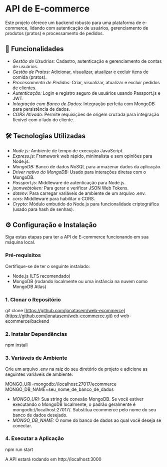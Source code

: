 # API de E-commerce 

Este projeto oferece um backend robusto para uma plataforma de e-commerce, lidando com autenticação de usuários, gerenciamento de produtos (pratos) e processamento de pedidos.

## 🚀 Funcionalidades

- *Gestão de Usuários:* Cadastro, autenticação e gerenciamento de contas de usuários.
- *Gestão de Pratos:* Adicionar, visualizar, atualizar e excluir itens de comida (pratos).
- *Processamento de Pedidos:* Criar, visualizar, atualizar e excluir pedidos de clientes.
- *Autenticação:* Login e registro seguro de usuários usando Passport.js e JWT.
- *Integração com Banco de Dados:* Integração perfeita com MongoDB para persistência de dados.
- *CORS Ativado:* Permite requisições de origem cruzada para integração flexível com o lado do cliente.

## 🛠️ Tecnologias Utilizadas

- *Node.js:* Ambiente de tempo de execução JavaScript.
- *Express.js:* Framework web rápido, minimalista e sem opiniões para Node.js.
- *MongoDB:* Banco de dados NoSQL para armazenar dados da aplicação.
- *Driver nativo do MongoDB:* Usado para interações diretas com o MongoDB.
- *Passport.js:* Middleware de autenticação para Node.js.
- *jsonwebtoken:* Para gerar e verificar JSON Web Tokens.
- *dotenv:* Para carregar variáveis de ambiente de um arquivo .env.
- *cors:* Middleware para habilitar o CORS.
- *Crypto:* Módulo embutido do Node.js para funcionalidade criptográfica (usado para hash de senhas).

## ⚙️ Configuração e Instalação

Siga estas etapas para ter a API de E-commerce funcionando em sua máquina local.

### Pré-requisitos

Certifique-se de ter o seguinte instalado:

- Node.js (LTS recomendado)
- MongoDB (rodando localmente ou uma instância na nuvem como MongoDB Atlas)

### 1. Clonar o Repositório

git clone [https://github.com/jonatasem/web-ecommerce](https://github.com/jonatasem/web-ecommerce.git)
cd web-ecommerce/backend

### 2. Instalar Dependências

npm install

### 3. Variáveis de Ambiente

Crie um arquivo .env na raiz do seu diretório de projeto e adicione as seguintes variáveis de ambiente:

MONGO_URI=mongodb://localhost:27017/ecommerce
MONGO_DB_NAME=seu_nome_de_banco_de_dados

- *MONGO_URI:* Sua string de conexão MongoDB. Se você estiver executando o MongoDB localmente, o padrão geralmente é mongodb://localhost:27017/. Substitua ecommerce pelo nome do seu banco de dados desejado.
- *MONGO_DB_NAME:* O nome do banco de dados ao qual você deseja se conectar.

### 4. Executar a Aplicação

npm run start

A API estará rodando em http://localhost:3000

